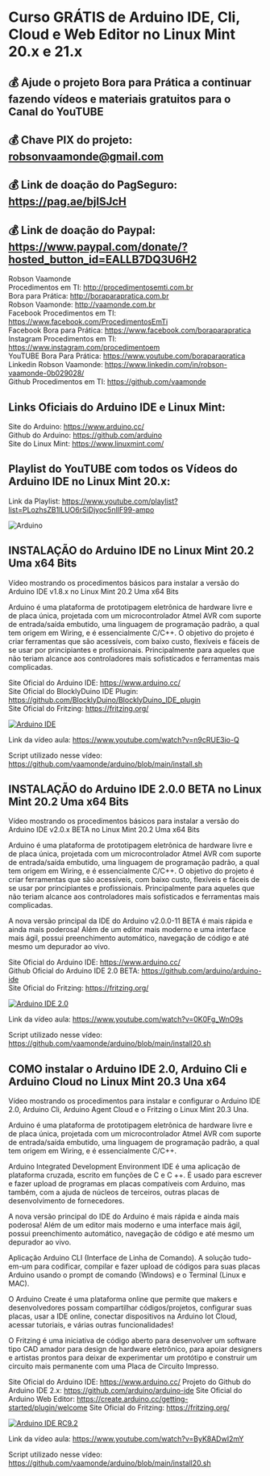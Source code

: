 # Curso GRÁTIS de Arduino IDE, Cli, Cloud e Web Editor no Linux Mint 20.x e 21.x

## 💰 Ajude o projeto Bora para Prática a continuar fazendo vídeos e materiais gratuitos para o Canal do YouTUBE
## 💰 Chave PIX do projeto: robsonvaamonde@gmail.com
## 💰 Link de doação do PagSeguro: https://pag.ae/bjlSJcH
## 💰 Link de doação do Paypal: https://www.paypal.com/donate/?hosted_button_id=EALLB7DQ3U6H2

Robson Vaamonde<br>
Procedimentos em TI: http://procedimentosemti.com.br<br>
Bora para Prática: http://boraparapratica.com.br<br>
Robson Vaamonde: http://vaamonde.com.br<br>
Facebook Procedimentos em TI: https://www.facebook.com/ProcedimentosEmTi<br>
Facebook Bora para Prática: https://www.facebook.com/boraparapratica<br>
Instagram Procedimentos em TI: https://www.instagram.com/procedimentoem<br>
YouTUBE Bora Para Prática: https://www.youtube.com/boraparapratica<br>
Linkedin Robson Vaamonde: https://www.linkedin.com/in/robson-vaamonde-0b029028/<br>
Github Procedimentos em TI: https://github.com/vaamonde<br>

## **Links Oficiais do Arduino IDE e Linux Mint:**
Site do Arduino: https://www.arduino.cc/<br>
Github do Arduino: https://github.com/arduino<br>
Site do Linux Mint: https://www.linuxmint.com/​<br>

## **Playlist do YouTUBE com todos os Vídeos do Arduino IDE no Linux Mint 20.x:**
Link da Playlist: https://www.youtube.com/playlist?list=PLozhsZB1lLUO6rSiDjyoc5nIlF99-ampo

![Arduino](arduino.png)

## **INSTALAÇÃO do Arduino IDE no Linux Mint 20.2 Uma x64 Bits**

Vídeo mostrando os procedimentos básicos para instalar a versão do Arduino IDE v1.8.x no Linux Mint 20.2 Uma x64 Bits

Arduino é uma plataforma de prototipagem eletrônica de hardware livre e de placa única, projetada com um microcontrolador Atmel AVR com suporte de entrada/saída embutido, uma linguagem de programação padrão, a qual tem origem em Wiring, e é essencialmente C/C++. O objetivo do projeto é criar ferramentas que são acessíveis, com baixo custo, flexíveis e fáceis de se usar por principiantes e profissionais. Principalmente para aqueles que não teriam alcance aos controladores mais sofisticados e ferramentas mais complicadas. 

Site Oficial do Arduino IDE: https://www.arduino.cc/<br>
Site Oficial do BlocklyDuino IDE Plugin: https://github.com/BlocklyDuino/BlocklyDuino_IDE_plugin<br>
Site Oficial do Fritzing: https://fritzing.org/

[![Arduino IDE](http://img.youtube.com/vi/n9cRUE3io-Q/0.jpg)](https://www.youtube.com/watch?v=n9cRUE3io-Q "Arduino IDE")

Link da vídeo aula: https://www.youtube.com/watch?v=n9cRUE3io-Q

Script utilizado nesse vídeo: https://github.com/vaamonde/arduino/blob/main/install.sh

## **INSTALAÇÃO do Arduino IDE 2.0.0 BETA no Linux Mint 20.2 Uma x64 Bits**

Vídeo mostrando os procedimentos básicos para instalar a versão do Arduino IDE v2.0.x BETA no Linux Mint 20.2 Uma x64 Bits

Arduino é uma plataforma de prototipagem eletrônica de hardware livre e de placa única, projetada com um microcontrolador Atmel AVR com suporte de entrada/saída embutido, uma linguagem de programação padrão, a qual tem origem em Wiring, e é essencialmente C/C++. O objetivo do projeto é criar ferramentas que são acessíveis, com baixo custo, flexíveis e fáceis de se usar por principiantes e profissionais. Principalmente para aqueles que não teriam alcance aos controladores mais sofisticados e ferramentas mais complicadas. 

A nova versão principal da IDE do Arduino v2.0.0-11 BETA é mais rápida e ainda mais poderosa! Além de um editor mais moderno e uma interface mais ágil, possui preenchimento automático, navegação de código e até mesmo um depurador ao vivo.

Site Oficial do Arduino IDE: https://www.arduino.cc/<br>
Github Oficial do Arduino IDE 2.0 BETA: https://github.com/arduino/arduino-ide<br>
Site Oficial do Fritzing: https://fritzing.org/

[![Arduino IDE 2.0](http://img.youtube.com/vi/0K0Fg_WnO9s/0.jpg)](https://www.youtube.com/watch?v=0K0Fg_WnO9s "Arduino IDE 2.0")

Link da vídeo aula: https://www.youtube.com/watch?v=0K0Fg_WnO9s

Script utilizado nesse vídeo: https://github.com/vaamonde/arduino/blob/main/install20.sh

## **COMO instalar o Arduino IDE 2.0, Arduino Cli e Arduino Cloud no Linux Mint 20.3 Una x64**

Vídeo mostrando os procedimentos para instalar e configurar o Arduino IDE 2.0, Arduino Cli, Arduino Agent Cloud e o Fritzing o Linux Mint 20.3 Una.

Arduino é uma plataforma de prototipagem eletrônica de hardware livre e de placa única, projetada com um microcontrolador Atmel AVR com suporte de entrada/saída embutido, uma linguagem de programação padrão, a qual tem origem em Wiring, e é essencialmente C/C++.

Arduino Integrated Development Environment IDE é uma aplicação de plataforma cruzada, escrito em funções de C e C ++. É usado para escrever e fazer upload de programas em placas compatíveis com Arduino, mas também, com a ajuda de núcleos de terceiros, outras placas de desenvolvimento de fornecedores.

A nova versão principal do IDE do Arduino é mais rápida e ainda mais poderosa! Além de um editor mais moderno e uma interface mais ágil, possui preenchimento automático, navegação de código e até mesmo um depurador ao vivo.

Aplicação Arduino CLI (Interface de Linha de Comando). A solução tudo-em-um para codificar, compilar e fazer upload de códigos para suas placas Arduino usando o prompt de comando (Windows) e o Terminal (Linux e MAC).

O Arduino Create é uma plataforma online que permite que makers e desenvolvedores possam compartilhar códigos/projetos, configurar suas placas, usar a IDE online, conectar dispositivos na Arduino Iot Cloud, acessar tutoriais, e várias outras funcionalidades!

O Fritzing é uma iniciativa de código aberto para desenvolver um software tipo CAD amador para design de hardware eletrônico, para apoiar designers e artistas prontos para deixar de experimentar um protótipo e construir um circuito mais permanente com uma Placa de Circuito Impresso. 

Site Oficial do Arduino IDE: https://www.arduino.cc/
Projeto do Github do Arduino IDE 2.x: https://github.com/arduino/arduino-ide
Site Oficial do Arduino Web Editor: https://create.arduino.cc/getting-started/plugin/welcome
Site Oficial do Fritzing: https://fritzing.org/

[![Arduino IDE RC9.2](http://img.youtube.com/vi/ByK8ADwI2mY/0.jpg)](https://www.youtube.com/watch?v=ByK8ADwI2mY "Arduino IDE RC9.2")

Link da vídeo aula: https://www.youtube.com/watch?v=ByK8ADwI2mY

Script utilizado nesse vídeo: https://github.com/vaamonde/arduino/blob/main/install20.sh

